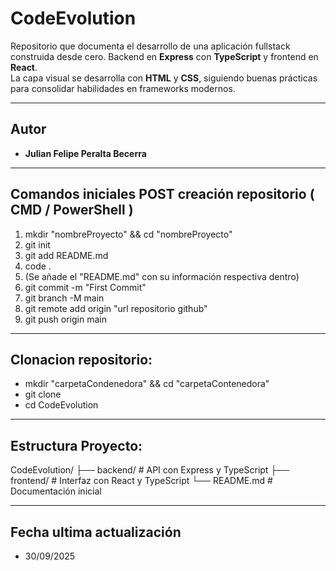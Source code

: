 # CodeEvolution

Repositorio que documenta el desarrollo de una aplicación fullstack construida desde cero.
Backend en **Express** con **TypeScript** y frontend en **React**.  
La capa visual se desarrolla con **HTML** y **CSS**, siguiendo buenas prácticas para consolidar habilidades en frameworks modernos.

---

## Autor
- **Julian Felipe Peralta Becerra**

---

<!-- Creación y conexión con el repositorio de GitHub -->
## Comandos iniciales POST creación repositorio ( CMD / PowerShell )
1. mkdir "nombreProyecto" && cd "nombreProyecto"
2. git init
3. git add README.md
4. code . <!-- Modificación del código en VScode -->
5. (Se añade el "README.md" con su información respectiva dentro)
6. git commit -m "First Commit"
7. git branch -M main
8. git remote add origin "url repositorio github"
9. git push origin main

---

## Clonacion repositorio:
- mkdir "carpetaCondenedora" && cd "carpetaContenedora"
- git clone <url-repositorio>
- cd CodeEvolution

---

## Estructura Proyecto:
CodeEvolution/
├── backend/ # API con Express y TypeScript
├── frontend/ # Interfaz con React y TypeScript
└── README.md # Documentación inicial

---

## Fecha ultima actualización
- 30/09/2025
